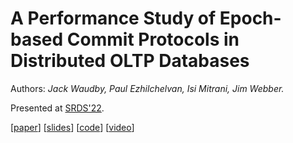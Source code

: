 # A Performance Study of Epoch-based Commit Protocols in Distributed OLTP Databases

Authors: _Jack Waudby, Paul Ezhilchelvan, Isi Mitrani, Jim Webber._

Presented at [SRDS'22](https://srds-conference.org/program/conference-program.html).

[[paper](https://jackwaudby.github.io/srds-22/ms.pdf)] [[slides](https://github.com/jackwaudby/srds-22/blob/main/slides/srds-2022.pdf)] [[code](https://github.com/jackwaudby/srds-22/tree/main/code)] [[video](https://youtu.be/BK1KuV5v7QM)]  


